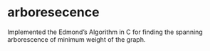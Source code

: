 # arboresecence
Implemented the Edmond’s Algorithm in C for finding the spanning arborescence of minimum weight of the graph.
